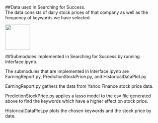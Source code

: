 ##Data used in Searching for Success.  
The data consists of daily stock prices of that company as well as the frequency of keywords we have selected. 

<img src="https://github.com/khyatiparekh/Data515_FinalProject/blob/master/amazon_screenshot.png" width="80">



##Submodules implemented in Searching for Success by running Interface.ipynb.   

The submodules that are implemented in Interface.ipynb are EarningReport.py, PredictionStockPrice.py, and HistoricalDataPlot.py

EarningReport.py gathers the data from Yahoo Finance stock price data.

PredictionStockPrice.py applies a lasso model to the csv file generated above to find the keywords which have a higher effect on stock price.

HistoricalDataPlot.py plots the chosen keywords and the stock price by date.


